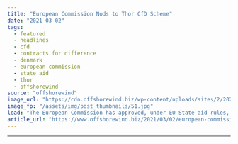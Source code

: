 ```yaml
---
title: "European Commission Nods to Thor CfD Scheme"
date: "2021-03-02"
tags: 
  - featured
  - headlines
  - cfd
  - contracts for difference
  - denmark
  - european commission
  - state aid
  - thor
  - offshorewind
source: "offshorewind"
image_url: "https://cdn.offshorewind.biz/wp-content/uploads/sites/2/2021/03/02115002/European-Commission-Nods-to-Thor-CfD-Scheme.jpg"
image_fp: "/assets/img/post_thumbnails/51.jpg"
lead: "The European Commission has approved, under EU State aid rules, Danish support for the"
article_url: "https://www.offshorewind.biz/2021/03/02/european-commission-nods-to-thor-cfd-scheme/"
---
```


---
